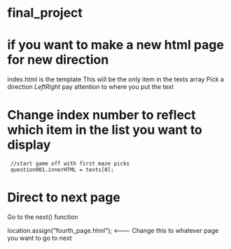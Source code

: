 # final_project

# if you want to make a new html page for new direction
  index.html is the template
  This will be the only item in the texts array 
  <text onmousedown=turnLeft1(this)>Pick a direction *Left*</text><text onmousedown=turnRight1(this)>*Right*</text>
  pay attention to where you put the text
  
# Change index number to reflect which item in the list you want to display
     //start game off with first maze picks
     question001.innerHTML = texts[0];
  
     
# Direct to next page
  Go to the next() function
  
   location.assign("fourth_page.html"); <--- Change this to whatever page you want to go to next
 
